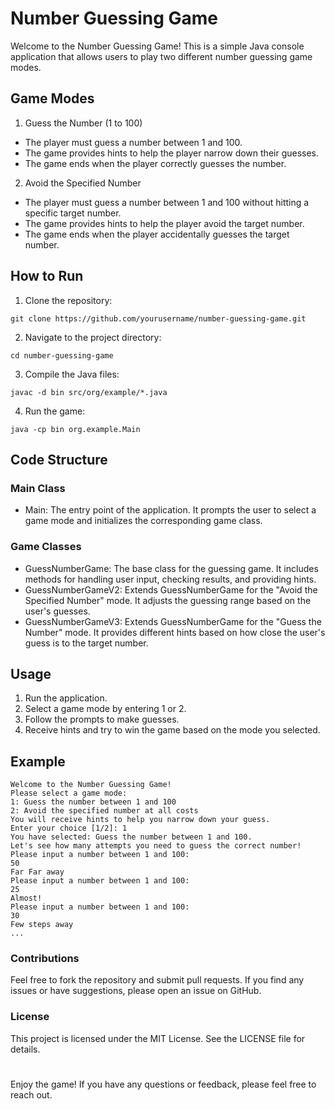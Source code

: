 
# Number Guessing Game
Welcome to the Number Guessing Game! This is a simple Java console application that allows users to play two different number guessing game modes.

## Game Modes
1. Guess the Number (1 to 100)

- The player must guess a number between 1 and 100.
- The game provides hints to help the player narrow down their guesses.
- The game ends when the player correctly guesses the number.
2. Avoid the Specified Number

- The player must guess a number between 1 and 100 without hitting a specific target number.
- The game provides hints to help the player avoid the target number.
- The game ends when the player accidentally guesses the target number.
## How to Run
1. Clone the repository:

```
git clone https://github.com/yourusername/number-guessing-game.git
```
2. Navigate to the project directory:

```
cd number-guessing-game
```
3. Compile the Java files:
```
javac -d bin src/org/example/*.java
```
4. Run the game:
```
java -cp bin org.example.Main
```
## Code Structure
### Main Class
- Main: The entry point of the application. It prompts the user to select a game mode and initializes the corresponding game class.
### Game Classes
- GuessNumberGame: The base class for the guessing game. It includes methods for handling user input, checking results, and providing hints.
- GuessNumberGameV2: Extends GuessNumberGame for the "Avoid the Specified Number" mode. It adjusts the guessing range based on the user's guesses.
- GuessNumberGameV3: Extends GuessNumberGame for the "Guess the Number" mode. It provides different hints based on how close the user's guess is to the target number.
## Usage
1. Run the application.
2. Select a game mode by entering 1 or 2.
3. Follow the prompts to make guesses.
4. Receive hints and try to win the game based on the mode you selected.
## Example
```
Welcome to the Number Guessing Game!
Please select a game mode:
1: Guess the number between 1 and 100
2: Avoid the specified number at all costs
You will receive hints to help you narrow down your guess.
Enter your choice [1/2]: 1
You have selected: Guess the number between 1 and 100.
Let's see how many attempts you need to guess the correct number!
Please input a number between 1 and 100:
50
Far Far away
Please input a number between 1 and 100:
25
Almost!
Please input a number between 1 and 100:
30
Few steps away
...
```

### Contributions
Feel free to fork the repository and submit pull requests. If you find any issues or have suggestions, please open an issue on GitHub.

### License
This project is licensed under the MIT License. See the LICENSE file for details.
#
Enjoy the game! If you have any questions or feedback, please feel free to reach out.
